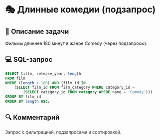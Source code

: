 # 🎭 Длинные комедии (подзапрос)

## 📌 Описание задачи  
Фильмы длиннее 180 минут в жанре Comedy (через подзапросы).

## 💻 SQL-запрос
```sql
SELECT title, release_year, length
FROM film
WHERE (length > 180) AND (film_id IN
    (SELECT film_id FROM film_category WHERE category_id = 
        (SELECT category_id FROM category WHERE name = 'Comedy')))
GROUP BY film_id
ORDER BY length ASC;
```

## 🔍 Комментарий  
Запрос с фильтрацией, подзапросами и сортировкой.
